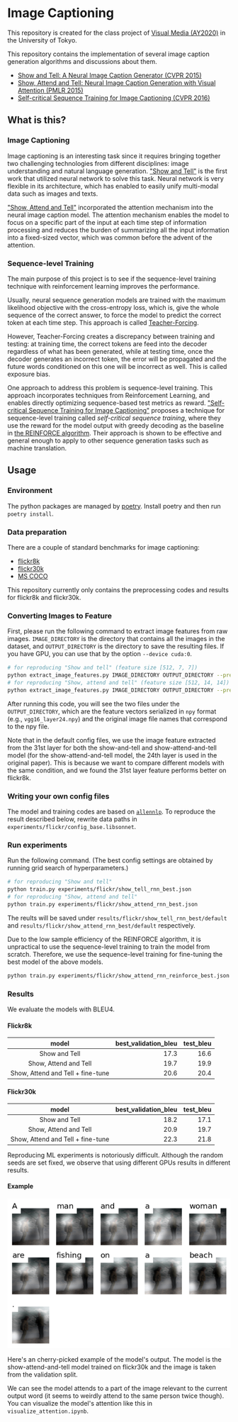 # Image Captioning
This repository is created for the class project of [Visual Media (AY2020)](https://www.hal.t.u-tokyo.ac.jp/~yamasaki/lecture/index.html) in the University of Tokyo.

This repository contains the implementation of several image caption generation algorithms and discussions about them.

* [Show and Tell: A Neural Image Caption Generator (CVPR 2015)](https://arxiv.org/abs/1502.03044)
* [Show, Attend and Tell: Neural Image Caption Generation with Visual Attention (PMLR 2015)](https://arxiv.org/abs/1502.03044)
* [Self-critical Sequence Training for Image Captioning (CVPR 2016)](https://arxiv.org/abs/1612.00563)

## What is this?
### Image Captioning
Image captioning is an interesting task since it requires bringing together two challenging technologies from different disciplines: image understanding and natural language generation. ["Show and Tell"](https://arxiv.org/abs/1502.03044) is the first work that utilized neural network to solve this task. Neural network is very flexible in its architecture, which has enabled to easily unify multi-modal data such as images and texts.

["Show, Attend and Tell"](https://arxiv.org/abs/1502.03044) incorporated the attention mechanism into the neural image caption model. The attention mechanism enables the model to focus on a specific part of the input at each time step of information processing and reduces the burden of summarizing all the input information into a fixed-sized vector, which was common before the advent of the attention.

### Sequence-level Training
The main purpose of this project is to see if the sequence-level training technique with reinforcement learning improves the performance.

Usually, neural sequence generation models are trained with the maximum likelihood objective with the cross-entropy loss, which is, give the whole sequence of the correct answer, to force the model to predict the correct token at each time step. This approach is called [Teacher-Forcing](https://arxiv.org/abs/1506.03099).

However, Teacher-Forcing creates a discrepancy between training and testing: at training time, the correct tokens are feed into the decoder regardless of what has been generated, while at testing time, once the decoder generates an incorrect token, the error will be propagated and the future words conditioned on this one will be incorrect as well. This is called exposure bias.

One approach to address this problem is sequence-level training. This approach incorporates techniques from Reinforcement Learning, and enables directly optimizing sequence-based test metrics as reward. ["Self-critical Sequence Training for Image Captioning"](https://arxiv.org/abs/1612.00563) proposes a technique for sequence-level training called *self-critical sequence training*, where they use the reward for the model output with greedy decoding as the baseline in [the REINFORCE algorithm](https://link.springer.com/article/10.1007/BF00992696). Their approach is shown to be effective and general enough to apply to other sequence generation tasks such as machine translation.

## Usage
### Environment
The python packages are managed by [poetry](https://python-poetry.org/).
Install poetry and then run `poetry install`.

### Data preparation
There are a couple of standard benchmarks for image captioning:
* [flickr8k](https://academictorrents.com/details/9dea07ba660a722ae1008c4c8afdd303b6f6e53b)
* [flickr30k](http://shannon.cs.illinois.edu/DenotationGraph/)
* [MS COCO](https://cocodataset.org/#home)

This repository currently only contains the preprocessing codes and results for flickr8k and flickr30k.

### Converting Images to Feature
First, please run the following command to extract image features from raw images. `IMAGE_DIRECTORY` is the directory that contains all the images in the dataset, and `OUTPUT_DIRECTORY` is the directory to save the resulting files. If you have GPU, you can use that by the option `--device cuda:0`.

```bash
# for reproducing "Show and tell" (feature size [512, 7, 7])
python extract_image_features.py IMAGE_DIRECTORY OUTPUT_DIRECTORY --pretrained-num-layers 31  
# for reproducing "Show, attend and tell" (feature size [512, 14, 14])
python extract_image_features.py IMAGE_DIRECTORY OUTPUT_DIRECTORY --pretrained-num-layers 24  
```

After running this code, you will see the two files under the `OUTPUT_DIRECTORY`, which are the feature vectors serialized in `npy` format (e.g., `vgg16_layer24.npy`) and the original image file names that correspond to the npy file.

Note that in the default config files, we use the image feature extracted from the 31st layer for both the show-and-tell and show-attend-and-tell model (for the show-attend-and-tell model, the 24th layer is used in the original paper). This is because we want to compare different models with the same condition, and we found the 31st layer feature performs better on flickr8k. 

### Writing your own config files
The model and training codes are based on [`allennlp`](https://github.com/allenai/allennlp).
To reproduce the result described below, rewrite data paths in `experiments/flickr/config_base.libsonnet`. 


### Run experiments
Run the following command.
(The best config settings are obtained by running grid search of hyperparameters.)
```bash
# for reproducing "Show and tell"
python train.py experiments/flickr/show_tell_rnn_best.json
# for reproducing "Show, attend and tell"
python train.py experiments/flickr/show_attend_rnn_best.json
```

The reults will be saved under `results/flickr/show_tell_rnn_best/default` and `results/flickr/show_attend_rnn_best/default` respectively.

Due to the low sample efficiency of the REINFORCE algorithm, it is unpractical to use the sequence-level training to train the model from scratch. Therefore, we use the sequence-level training for fine-tuning the best model of the above models. 
```bash
python train.py experiments/flickr/show_attend_rnn_reinforce_best.json
```

### Results
We evaluate the models with BLEU4.

#### Flickr8k
| model                             | best_validation_bleu | test_bleu |
| :---:                             |                 ---: | ---:      |
| Show and Tell                     | 17.3                 | 16.6      |
| Show, Attend and Tell             | 19.7                 | 19.9      |
| Show, Attend and Tell + fine-tune | 20.6                 | 20.4      |

#### Flickr30k
| model                             | best_validation_bleu | test_bleu |
| :---:                             |                 ---: | ---:      |
| Show and Tell                     | 18.2                 | 17.1      |
| Show, Attend and Tell             | 20.9                 | 19.7      |
| Show, Attend and Tell + fine-tune | 22.3                 | 21.8      |

Reproducing ML experiments is notoriously difficult. Although the random seeds are set fixed, we observe that using different GPUs results in different results. 

#### Example
![example](example.png)

Here's an cherry-picked example of the model's output. The model is the show-attend-and-tell model trained on flickr30k and the image is taken from the validation split.

We can see the model attends to a part of the image relevant to the current output word (it seems to weirdly attend to the same person twice though). You can visualize the model's attention like this in `visualize_attention.ipynb`.